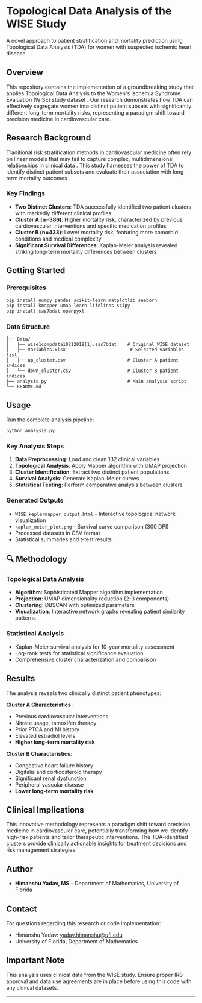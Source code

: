 
# Topological Data Analysis of the WISE Study

A novel approach to patient stratification and mortality prediction using Topological Data Analysis (TDA) for women with suspected ischemic heart disease.

## Overview

This repository contains the implementation of a groundbreaking study that applies Topological Data Analysis to the Women's Ischemia Syndrome Evaluation (WISE) study dataset . Our research demonstrates how TDA can effectively segregate women into distinct patient subsets with significantly different long-term mortality risks, representing a paradigm shift toward precision medicine in cardiovascular care.

## Research Background

Traditional risk stratification methods in cardiovascular medicine often rely on linear models that may fail to capture complex, multidimensional relationships in clinical data . This study harnesses the power of TDA to identify distinct patient subsets and evaluate their association with long-term mortality outcomes .

### Key Findings
- **Two Distinct Clusters**: TDA successfully identified two patient clusters with markedly different clinical profiles 
- **Cluster A (n=386)**: Higher mortality risk, characterized by previous cardiovascular interventions and specific medication profiles 
- **Cluster B (n=433)**: Lower mortality risk, featuring more comorbid conditions and medical complexity 
- **Significant Survival Differences**: Kaplan-Meier analysis revealed striking long-term mortality differences between clusters 

## Getting Started

### Prerequisites

```bash
pip install numpy pandas scikit-learn matplotlib seaborn
pip install kmapper umap-learn lifelines scipy
pip install sas7bdat openpyxl
```

### Data Structure

```
├── Data/
│   ├── wise1compdata10212019(1).sas7bdat    # Original WISE dataset
│   ├── Variables.xlsx                        # Selected variables list
│   ├── up_cluster.csv                       # Cluster A patient indices                   
│   └── down_cluster.csv                     # Cluster B patient indices
├── analysis.py                              # Main analysis script
└── README.md
```

## Usage

Run the complete analysis pipeline:

```python
python analysis.py
```

### Key Analysis Steps

1. **Data Preprocessing**: Load and clean 132 clinical variables
2. **Topological Analysis**: Apply Mapper algorithm with UMAP projection
3. **Cluster Identification**: Extract two distinct patient populations
4. **Survival Analysis**: Generate Kaplan-Meier curves
5. **Statistical Testing**: Perform comparative analysis between clusters

### Generated Outputs

- `WISE_keplermapper_output.html` - Interactive topological network visualization
- `kaplan_meier_plot.png` - Survival curve comparison (300 DPI)
- Processed datasets in CSV format
- Statistical summaries and t-test results

## 🔍 Methodology

### Topological Data Analysis
- **Algorithm**: Sophisticated Mapper algorithm implementation
- **Projection**: UMAP dimensionality reduction (2-3 components)
- **Clustering**: DBSCAN with optimized parameters
- **Visualization**: Interactive network graphs revealing patient similarity patterns

### Statistical Analysis
- Kaplan-Meier survival analysis for 10-year mortality assessment
- Log-rank tests for statistical significance evaluation
- Comprehensive cluster characterization and comparison

## Results

The analysis reveals two clinically distinct patient phenotypes:

**Cluster A Characteristics** :
- Previous cardiovascular interventions
- Nitrate usage, tamoxifen therapy
- Prior PTCA and MI history
- Elevated estradiol levels
- **Higher long-term mortality risk**

**Cluster B Characteristics**:
- Congestive heart failure history
- Digitalis and corticosteroid therapy
- Significant renal dysfunction
- Peripheral vascular disease
- **Lower long-term mortality risk**

## Clinical Implications

This innovative methodology represents a paradigm shift toward precision medicine in cardiovascular care, potentially transforming how we identify high-risk patients and tailor therapeutic interventions. The TDA-identified clusters provide clinically actionable insights for treatment decisions and risk management strategies.

## Author

- **Himanshu Yadav, MS** - Department of Mathematics, University of Florida  


## Contact

For questions regarding this research or code implementation:
- Himanshu Yadav: yadav.himanshu@ufl.edu
- University of Florida, Department of Mathematics

## Important Note

This analysis uses clinical data from the WISE study. Ensure proper IRB approval and data use agreements are in place before using this code with any clinical datasets.

---
